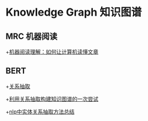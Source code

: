# Knowledge Graph 知识图谱

## MRC 机器阅读

+[机器阅读理解：如何让计算机读懂文章](https://zhuanlan.zhihu.com/p/56981110?from_voters_page=true)

## BERT

+[关系抽取](https://blog.csdn.net/weixin_42001089/article/details/97657149)

+[利用关系抽取构建知识图谱的一次尝试](https://www.jianshu.com/p/9d33520f2a68)

+[nlp中实体关系抽取方法总结](https://zhuanlan.zhihu.com/p/77868938)

